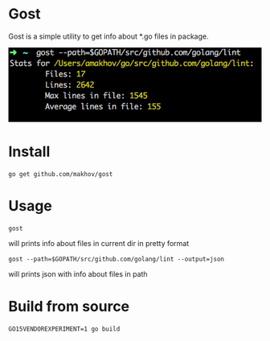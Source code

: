Gost
====

Gost is a simple utility to get info about *.go files in package.

![gost example](demo.png)

Install
=======

```
go get github.com/makhov/gost
```


Usage
=====

```
gost
```

will prints info about files in current dir in pretty format

```
gost --path=$GOPATH/src/github.com/golang/lint --output=json
```
will prints json with info about files in path 

Build from source
==================

```
GO15VENDOREXPERIMENT=1 go build
```